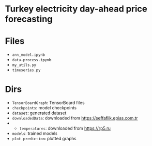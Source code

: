 # Turkey electricity day-ahead price forecasting

# Files
- `ann_model.ipynb`
- `data-process.ipynb`
- `my_utils.py`
- `timeseries.py`

# Dirs
- `TensorBoardGraph`: TensorBoard files
- `checkpoints`: model checkpoints
- `dataset`: generated dataset
- `downloadedData`: downloaded from https://seffaflik.epias.com.tr
- - `temperatures`: downloaded from https://rp5.ru
- `models`: trained models
- `plot-prediction`: plotted graphs

